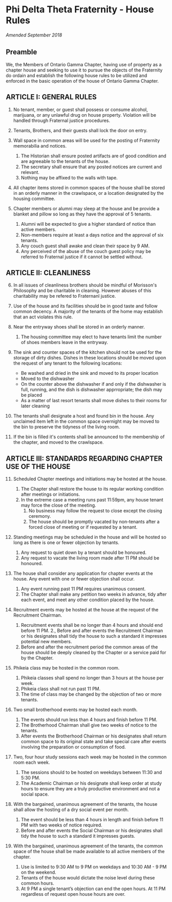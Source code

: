 Phi Delta Theta Fraternity  - House Rules
=========================================

###### Amended September 2018

Preamble
--------
We, the Members of Ontario Gamma Chapter, having use of property as a chapter house and seeking to use it to pursue the objects of the Fraternity do ordain and establish the following house rules to be utilized and enforced in the basic operation of the house of Ontario Gamma Chapter.


ARTICLE I: GENERAL RULES
----------------------------

1. No tenant, member, or guest shall possess or consume alcohol, marijuana, or any unlawful drug on house property. Violation will be handled through Fraternal justice procedures. 

2. Tenants, Brothers, and their guests shall lock the door on entry.

3. Wall space in common areas will be used for the posting of Fraternity memorabilia and notices. 
   1. The Historian shall ensure posted artifacts are of good condition and are agreeable to the tenants of the house. 
   2. The secretary shall ensure that any posted notices are current and relevant. 
   3. Nothing may be affixed to the walls with tape.

4. All chapter items stored in common spaces of the house shall be stored in an orderly manner in the crawlspace, or a location designated by the housing committee.

5. Chapter members or alumni may sleep at the house and be provide a blanket and pillow so long as they have the approval of 5 tenants. 
   1. Alumni will be expected to give a higher standard of notice than active members. 
   2. Non-members require at least a days notice and the approval of six tenants.
   3. Any couch guest shall awake and clean their space by 9 AM. 
   4. Any perceived of the abuse of the couch guest policy may be referred to Fraternal justice if it cannot be settled without.


ARTICLE II: CLEANLINESS
-----------------------
6. In all issues of cleanliness brothers should be mindful of Morisson's Philosophy and be charitable in cleaning. However abuses of this charitability may be refered to Fraternanl justice.

7. Use of the house and its facilities should be in good taste and follow common decency. A majority of the tenants of the home may establish that an act violates this rule.

8. Near the entryway shoes shall be stored in an orderly manner.
   1. The housing committee may elect to have tenants limit the number of shoes members leave in the entryway.
   
9. The sink and counter spaces of the kitchen should not be used for the storage of dirty dishes. Dishes in these locations should be moved upon the request of any tenant to the following locations:
   - Be washed and dried in the sink and moved to its proper location
   - Moved to the dishwasher
   - On the counter above the dishwasher if and only if the dishwasher is full, running, and the dish is dishwasher apprropriate; the dish may be placed 
   - As a matter of last resort tenants shall move dishes to their rooms for later cleaning

10. The tenants shall designate a host and found bin in the house. Any unclaimed item left in the common space overnight may be moved to the bin to preserve the tidyness of the living room.
   1. If the bin is filled it's contents shall be announced to the membership of the chapter, and moved to the crawlspace.

ARTICLE III: STANDARDS REGARDING CHAPTER USE OF THE HOUSE
---------------------------------------------------------

11. Scheduled Chapter meetings and initiations may be hosted at the house.
    1. The Chapter shall restore the house to its regular working condition after meetings or initiations. 
    2. In the extreme case a meeting runs past 11:59pm, any house tenant may force the close of the meeting. 
       1. No business may follow the request to close except the closing ceremony. 
       2. The house should be promptly vacated by non-tenants after a forced close of meeting or if requested by a tenant.

12. Standing meetings may be scheduled in the house and will be hosted so long as there is one or fewer objection by tenants.
    1. Any request to quiet down by a tenant should be honoured.
    2. Any request to vacate the living room made after 11 PM should be honoured.

13. The house shall consider any application for chapter events at the house. Any event with one or fewer objection shall occur. 
    1. Any event running past 11 PM requires unanimous consent.
    2. The Chapter shall make any petition two weeks in advance, tidy after each event, and meet any other condition placed by the house.
   
14. Recruitment events may be hosted at the house at the request of the Recruitment Chairman.
    1. Recruitment events shall be no longer than 4 hours and should end before 11 PM. 
    2., Before and after events the Recruitment Chairman or his designates shall tidy the house to such a standard it impresses potential new members. 
    3. Before and after the recruitment period the common areas of the house should be deeply cleaned by the Chapter or a service paid for by the Chapter.

15. Phikeia class may be hosted in the common room.
    1. Phikeia classes shall spend no longer than 3 hours at the house per week. 
    2. Phikeia class shall not run past 11 PM.
    3. The time of class may be changed by the objection of two or more tenants.

16. Two small brotherhood events may be hosted each month.
    1. The events should run less than 4 hours and finish before 11 PM.
    2. The Brotherhood Chairman shall give two weeks of notice to the tenants.
    3. After events the Brotherhood Chairman or his designates shall return common space to its original state and take special care after events involving the preparation or consumption of food. 

17. Two, four hour study sessions each week may be hosted in the common room each week. 
    1. The sessions should to be hosted on weekdays between 11:30 and 5:30 PM.
    2. The Academic Chairman or his designate shall keep order at study hours to ensure they are a truly productive environment and not a social space.

18. With the bargained, unanimous agreement of the tenants, the house shall allow the hosting of a dry social event per month. 
    1. The event should be less than 4 hours in length and finish before 11 PM with two weeks of notice required.
    2. Before and after events the Social Chairman or his designates shall tidy the house to such a standard it impresses guests.

19. With the bargained, unanimous agreement of the tenants, the common space of the house shall be made available to all active members of the chapter.
    1. Use is limited to 9:30 AM to 9 PM on weekdays and 10:30 AM - 9 PM on the weekend. 
    2. Tenants of the house would dictate the noise level during these common hours. 
    3. At 9 PM a single tenant’s objection can end the open hours. At 11 PM regardless of request open house hours are over.
